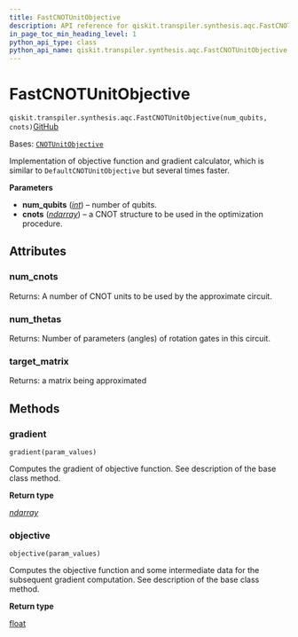```yaml
---
title: FastCNOTUnitObjective
description: API reference for qiskit.transpiler.synthesis.aqc.FastCNOTUnitObjective
in_page_toc_min_heading_level: 1
python_api_type: class
python_api_name: qiskit.transpiler.synthesis.aqc.FastCNOTUnitObjective
---
```


# FastCNOTUnitObjective

<span id="qiskit.transpiler.synthesis.aqc.FastCNOTUnitObjective" />

`qiskit.transpiler.synthesis.aqc.FastCNOTUnitObjective(num_qubits, cnots)`[GitHub](https://github.com/qiskit/qiskit/tree/stable/0.44/qiskit/transpiler/synthesis/aqc/fast_gradient/fast_gradient.py "view source code")

Bases: [`CNOTUnitObjective`](qiskit.transpiler.synthesis.aqc.CNOTUnitObjective "qiskit.transpiler.synthesis.aqc.cnot_unit_objective.CNOTUnitObjective")

Implementation of objective function and gradient calculator, which is similar to `DefaultCNOTUnitObjective` but several times faster.

**Parameters**

*   **num\_qubits** ([*int*](https://docs.python.org/3/library/functions.html#int "(in Python v3.12)")) – number of qubits.
*   **cnots** ([*ndarray*](https://numpy.org/doc/stable/reference/generated/numpy.ndarray.html#numpy.ndarray "(in NumPy v1.26)")) – a CNOT structure to be used in the optimization procedure.

## Attributes

<span id="qiskit.transpiler.synthesis.aqc.FastCNOTUnitObjective.num_cnots" />

### num\_cnots

Returns: A number of CNOT units to be used by the approximate circuit.

<span id="qiskit.transpiler.synthesis.aqc.FastCNOTUnitObjective.num_thetas" />

### num\_thetas

Returns: Number of parameters (angles) of rotation gates in this circuit.

<span id="qiskit.transpiler.synthesis.aqc.FastCNOTUnitObjective.target_matrix" />

### target\_matrix

Returns: a matrix being approximated

## Methods

### gradient

<span id="qiskit.transpiler.synthesis.aqc.FastCNOTUnitObjective.gradient" />

`gradient(param_values)`

Computes the gradient of objective function. See description of the base class method.

**Return type**

[*ndarray*](https://numpy.org/doc/stable/reference/generated/numpy.ndarray.html#numpy.ndarray "(in NumPy v1.26)")

### objective

<span id="qiskit.transpiler.synthesis.aqc.FastCNOTUnitObjective.objective" />

`objective(param_values)`

Computes the objective function and some intermediate data for the subsequent gradient computation. See description of the base class method.

**Return type**

[float](https://docs.python.org/3/library/functions.html#float "(in Python v3.12)")

